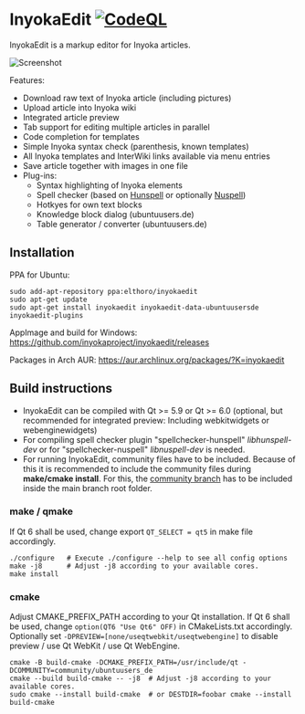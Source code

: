 # InyokaEdit [![CodeQL](https://github.com/inyokaproject/inyokaedit/actions/workflows/codeql-analysis.yml/badge.svg)](https://github.com/inyokaproject/inyokaedit/actions/workflows/codeql-analysis.yml)
InyokaEdit is a markup editor for Inyoka articles.

![Screenshot](https://user-images.githubusercontent.com/26674558/110246608-8df67e00-7f68-11eb-93b5-a6802b2f37a7.png)

Features:
* Download raw text of Inyoka article (including pictures)
* Upload article into Inyoka wiki
* Integrated article preview
* Tab support for editing multiple articles in parallel
* Code completion for templates
* Simple Inyoka syntax check (parenthesis, known templates)
* All Inyoka templates and InterWiki links available via menu entries
* Save article together with images in one file
* Plug-ins:
  * Syntax highlighting of Inyoka elements
  * Spell checker (based on [Hunspell](https://hunspell.github.io/) or optionally [Nuspell](https://nuspell.github.io/))
  * Hotkyes for own text blocks
  * Knowledge block dialog (ubuntuusers.de)
  * Table generator / converter (ubuntuusers.de)

## Installation
PPA for Ubuntu:
```
sudo add-apt-repository ppa:elthoro/inyokaedit
sudo apt-get update
sudo apt-get install inyokaedit inyokaedit-data-ubuntuusersde inyokaedit-plugins
```

AppImage and build for Windows: https://github.com/inyokaproject/inyokaedit/releases

Packages in Arch AUR: https://aur.archlinux.org/packages/?K=inyokaedit

## Build instructions
* InyokaEdit can be compiled with Qt >= 5.9 or Qt >= 6.0 (optional, but recommended for integrated preview: Including webkitwidgets or webenginewidgets)
* For compiling spell checker plugin "spellchecker-hunspell" *libhunspell-dev* or for "spellchecker-nuspell" *libnuspell-dev* is needed.
* For running InyokaEdit, community files have to be included. Because of this it is recommended to include the community files during **make/cmake install**. For this, the [community branch](https://github.com/inyokaproject/inyokaedit/tree/community) has to be included inside the main branch root folder.

### make / qmake
If Qt 6 shall be used, change export `QT_SELECT = qt5` in make file accordingly.
```
./configure   # Execute ./configure --help to see all config options
make -j8      # Adjust -j8 according to your available cores.
make install
```

### cmake
Adjust CMAKE_PREFIX_PATH according to your Qt installation. If Qt 6 shall be used, change `option(QT6 "Use Qt6" OFF)` in CMakeLists.txt accordingly. Optionally set `-DPREVIEW=[none/useqtwebkit/useqtwebengine]` to disable preview / use Qt WebKit / use Qt WebEngine.
```
cmake -B build-cmake -DCMAKE_PREFIX_PATH=/usr/include/qt -DCOMMUNITY=community/ubuntuusers_de
cmake --build build-cmake -- -j8  # Adjust -j8 according to your available cores.
sudo cmake --install build-cmake  # or DESTDIR=foobar cmake --install build-cmake
```
